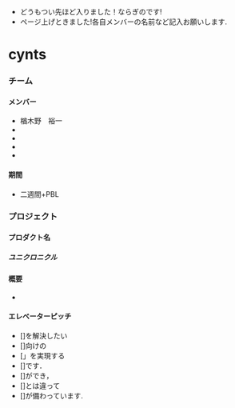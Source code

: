 * どうもつい先ほど入りました！ならぎのです!
* ページ上げときました!各自メンバーの名前など記入お願いします.

# cynts
### チーム
#### メンバー
* 楢木野　裕一
* 
* 
* 
* 

#### 期間
* 二週間+PBL

### プロジェクト
#### プロダクト名
##### ユニクロニクル

#### 概要
* 

#### エレベーターピッチ
* []を解決したい
* []向けの
* [」を実現する
* []です．
* []ができ，
* []とは違って
* []が備わっています.

